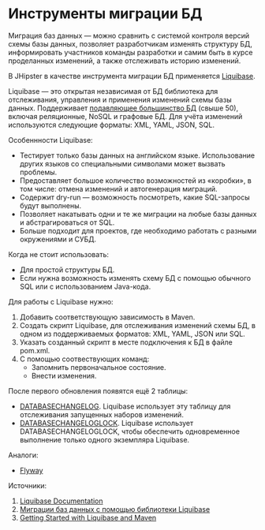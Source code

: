 # Инструменты миграции БД

Миграция баз данных — можно сравнить с системой контроля версий схемы базы данных, позволяет разработчикам изменять структуру БД, информировать участников команды разработки и самим быть в курсе проделанных изменений, а также отслеживать историю изменений.

В JHipster в качестве инструмента миграции БД применяется [Liquibase](https://www.liquibase.org/).

Liquibase — это открытая независимая от БД библиотека для отслеживания, управления и применения изменений схемы базы данных. Поддерживает [подавляющее большинство БД](https://www.liquibase.com/supported-databases?category=advanced,contributed,foundational) (свыше 50), включая реляционные, NoSQL и графовые БД. Для учёта изменений используются следующие форматы: XML, YAML, JSON, SQL.

Особеннности Liquibase:
- Тестирует только базы данных на английском языке. Использование других языков со специальными символами может вызвать проблемы.
- Предоставляет большое количество возможностей из «коробки», в том числе: отмена изменений и автогенерация миграций. 
- Содержит dry-run — возможность посмотреть, какие SQL-запросы будут выполнены.
- Позволяет накатывать одни и те же миграции на любые базы данных и абстрагироваться от SQL. 
- Больше подходит для проектов, где необходимо работать с разными окружениями и СУБД.

Когда не стоит использовать:
- Для простой структуры БД.
- Если нужна возможность изменять схему БД с помощью обычного SQL или с использованием Java-кода.


Для работы с Liquibase нужно: 
1. Добавить соответствующую зависимость в Maven.
2. Создать скрипт Liquibase, для отслеживания изменений схемы БД, в одном из поддерживаемых форматов: XML, YAML, JSON или SQL. 
3. Указать созданный скрипт в месте подключения к БД в файле pom.xml.
4. С помощью соотвествующих команд:
	- Запомнить первоначальное состояние.
	- Внести изменения.

После первого обновления появятся ещё 2 таблицы:
- [DATABASECHANGELOG](). Liquibase использует эту таблицу для отслеживания запущенных наборов изменений.
- [DATABASECHANGELOGLOCK](https://docs.liquibase.com/concepts/tracking-tables/databasechangeloglock-table.html). Liquibase использует DATABASECHANGELOGLOCK, чтобы обеспечить одновременное выполнение только одного экземпляра Liquibase.

Аналоги:
- [Flyway](https://flywaydb.org/)

Источники:
1. [Liquibase Documentation](https://docs.liquibase.com/home.html)
2. [Миграции баз данных с помощью библиотеки Liquibase](https://tproger.ru/articles/migracii-baz-dannyh-s-pomoshhju-biblioteki-liquibase/)
3. [Getting Started with Liquibase and Maven](https://docs.liquibase.com/tools-integrations/maven/getting-started-liquibase-maven.html)